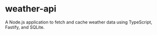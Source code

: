 # weather-api
A Node.js application to fetch and cache weather data using TypeScript, Fastify, and SQLite.
